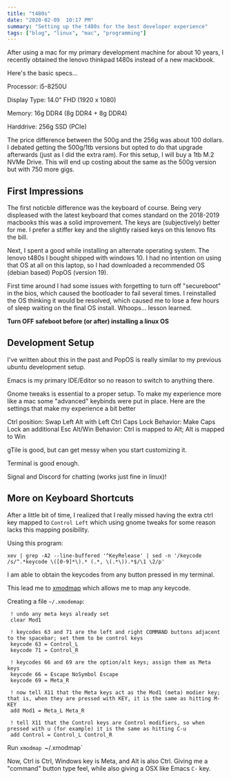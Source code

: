 ```yaml
---
title: "t480s"
date: "2020-02-09  10:17 PM"
summary: "Setting up the t480s for the best developer experience"
tags: ["blog", "linux", "mac", "programming"]
---
```


After using a mac for my primary development machine for about 10 years,  I recently obtained the lenovo thinkpad t480s instead of a new mackbook.

Here's the basic specs...

Processor: i5-8250U

Display Type: 14.0" FHD (1920 x 1080)

Memory: 16g DDR4 (8g DDR4 + 8g DDR4)

Harddrive: 256g SSD (PCIe)

The price difference between the 500g and the 256g was about 100 dollars. I debated getting the 500g/1tb versions but opted to do that upgrade afterwards (just as I did the extra ram). For this setup, I will buy a 1tb M.2 NVMe Drive. This will end up costing about the same as the 500g version but with 750 more gigs. 

## First Impressions

The first noticble difference was the keyboard of course. Being very displeased with the latest keyboard that comes standard on the 2018-2019 macbooks this was a solid improvement. The keys are (subjectively) better for me. I prefer a stiffer key and the slightly raised keys on this lenovo fits the bill. 

Next, I spent a good while installing an alternate operating system. The lenovo t480s I bought shipped with windows 10. I had no intention on using that OS at all on this laptop, so I had downloaded a recommended OS (debian based) PopOS (version 19). 

First time around I had some issues with forgetting to turn off "secureboot" in the bios, which caused the bootloader to fail several times. I reinstalled the OS thinking it would be resolved, which caused me to lose a few hours of sleep waiting on the final OS install. Whoops... lesson learned.

**Turn OFF safeboot before (or after) installing a linux OS**

## Development Setup

I've written about this in the past and PopOS is really similar to my previous ubuntu development setup. 

Emacs is my primary IDE/Editor so no reason to switch to anything there.

Gnome tweaks is essential to a proper setup. To make my experience more like a mac some "advanced" keybinds were put in place. Here are the settings that make my experience a bit better

Ctrl position: Swap Left Alt with Left Ctrl
Caps Lock Behavior: Make Caps Lock an additional Esc
Alt/Win Behavior: Ctrl is mapped to Alt; Alt is mapped to Win

gTile is good, but can get messy when you start customizing it. 

Terminal is good enough. 

Signal and Discord for chatting (works just fine in linux)!

## More on Keyboard Shortcuts

After a little bit of time, I realized that I really missed having the extra ctrl key mapped to `Control Left` which using gnome tweaks for some reason lacks this mapping posibility.

Using this program:

`xev | grep -A2 --line-buffered '^KeyRelease' | sed -n '/keycode /s/^.*keycode \([0-9]*\).* (.*, \(.*\)).*$/\1 \2/p'`

I am able to obtain the keycodes from any button pressed in my terminal. 

This lead me to [xmodmap](https://linux.die.net/man/1/xmodmap) which allows me to map any keycode.

Creating a file `~/.xmodemap`:

```
 ! undo any meta keys already set
 clear Mod1
 
 ! keycodes 63 and 71 are the left and right COMMAND buttons adjacent to the spacebar; set them to be control keys
 keycode 63 = Control_L
 keycode 71 = Control_R
 
 ! keycodes 66 and 69 are the option/alt keys; assign them as Meta keys
 keycode 66 = Escape NoSymbol Escape
 keycode 69 = Meta_R
 
 ! now tell X11 that the Meta keys act as the Mod1 (meta) modier key; that is, when they are pressed with KEY, it is the same as hitting M-KEY
 add Mod1 = Meta_L Meta_R
 
 ! tell X11 that the Control keys are Control modifiers, so when pressed with u (for example) it is the same as hitting C-u
 add Control = Control_L Control_R
 ```
 
 Run `xmodmap `~/.xmodmap` 
 
 Now, Ctrl is Ctrl, Windows key is Meta, and Alt is also Ctrl. Giving me a "command" button type feel, while also giving a OSX like Emacs `C-` key.



